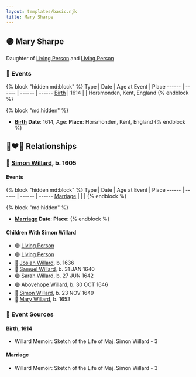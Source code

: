 ```yaml
---
layout: templates/basic.njk
title: Mary Sharpe
---
```

## 🟣 Mary Sharpe

Daughter of [Living Person](/people/4/46530053) and [Living Person](/people/9/96496385)

### 📆 Events

{% block "hidden md:block" %}
Type | Date | Age at Event | Place
------ | ------ | ------ | ------
[Birth](#event-event-3) | 1614 |  | Horsmonden, Kent, England
{% endblock %}

{% block "md:hidden" %}
- **[Birth](#event-event-3)**
**Date**: 1614, Age:
**Place**: Horsmonden, Kent, England
{% endblock %}

## 👩‍❤️‍👨 Relationships

### 🔵 [Simon Willard](/people/8/86485776), b. 1605

#### Events

{% block "hidden md:block" %}
Type | Date | Age at Event | Place
------ | ------ | ------ | ------
[Marriage](#event-family-0-event-0) |  |  |
{% endblock %}

{% block "md:hidden" %}
- **[Marriage](#event-family-0-event-0)**
**Date**:
**Place**:
{% endblock %}

#### Children With Simon Willard
* 🟣 [Living Person](/people/4/45756022)
* 🟣 [Living Person](/people/3/39580887)
* 🔵 [Josiah Willard](/people/5/55775674), b. 1636
* 🔵 [Samuel Willard](/people/1/16157248), b. 31 JAN 1640
* 🟣 [Sarah Willard](/people/6/60626504), b. 27 JUN 1642
* 🟣 [Abovehope Willard](/people/6/68416569), b. 30 OCT 1646
* 🔵 [Simon Willard](/people/6/68962771), b. 23 NOV 1649
* 🔵 [Mary Willard](/people/8/86355995), b. 1653
### 📰 Event Sources

#### <a id="event-event-3"></a> Birth, 1614
* Willard Memoir: Sketch of the Life of Maj. Simon Willard  - 3
#### <a id="event-family-0-event-0"></a> Marriage
* Willard Memoir: Sketch of the Life of Maj. Simon Willard  - 3

